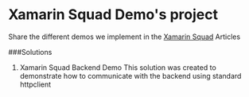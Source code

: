 # Xamarin Squad Demo's project

Share the different demos we implement in the [Xamarin Squad](xamarinsquad.com) Articles

###Solutions

1. Xamarin Squad Backend Demo
 This solution was created to demonstrate how to communicate with the backend using standard httpclient
